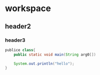 # workspace

## header2

### header3

~~~java
publice class{
    public static void main(String arg0[])
    
    System.out.println("hello");
}